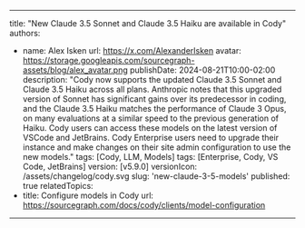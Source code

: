 
---
title: "New Claude 3.5 Sonnet and Claude 3.5 Haiku are available in Cody"
authors:
  - name: Alex Isken
    url: https://x.com/AlexanderIsken
    avatar: https://storage.googleapis.com/sourcegraph-assets/blog/alex_avatar.png
publishDate: 2024-08-21T10:00-02:00
description: "Cody now supports the updated Claude 3.5 Sonnet and Claude 3.5 Haiku across all plans. Anthropic notes that this upgraded version of Sonnet has significant gains over its predecessor in coding, and the Claude 3.5 Haiku matches the performance of Claude 3 Opus, on many evaluations at a similar speed to the previous generation of Haiku. Cody users can access these models on the latest version of VSCode and JetBrains. Cody Enterprise users need to upgrade their instance and make changes on their site admin configuration to use the new models."
tags: [Cody, LLM, Models]
tags: [Enterprise, Cody, VS Code, JetBrains]
version: [v5.9.0]
versionIcon: /assets/changelog/cody.svg
slug: 'new-claude-3-5-models'
published: true
relatedTopics:
  - title: Configure models in Cody
    url: https://sourcegraph.com/docs/cody/clients/model-configuration
---
